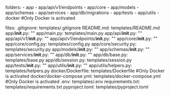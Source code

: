 folders:
    - app
    - app/api/v1/endpoints
    - app/core
    - app/models
    - app/schemas
    - app/services
    - app/db/migrations
    - app/tests
    - app/utils
    - docker    #Only Docker is activated

files:
    .gitignore: templates/.gitignore
    README.md: templates/README.md
    app/__init__.py: ""
    app/main.py: templates/main.py
    app/api/__init__.py: ""
    app/api/v1/__init__.py: ""
    app/api/v1/endpoints/__init__.py: ""
    app/core/__init__.py: ""
    app/core/config.py: templates/config.py
    app/core/security.py: templates/security.py
    app/models/__init__.py: ""
    app/schemas/__init__.py: ""
    app/services/__init__.py: ""
    app/db/__init__.py: ""
    app/db/base.py: templates/base.py
    app/db/session.py: templates/session.py
    app/tests/__init__.py: ""
    app/utils/__init__.py: ""
    app/utils/helpers.py: templates/helpers.py
    docker/Dockerfile: templates/Dockerfile #Only Docker is activated
    docker/docker-compose.yml: templates/docker-compose.yml #Only Docker is activated
    .env: templates/.env
    requirements.txt: templates/requirements.txt
    pyproject.toml: templates/pyproject.toml
